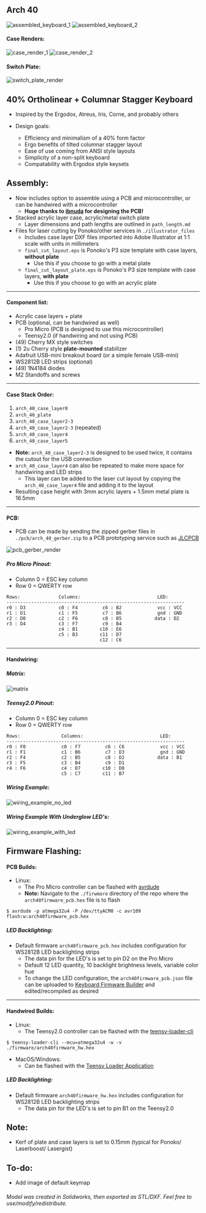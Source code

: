 ## Arch 40

![assembled_keyboard_1](https://i.imgur.com/mGvHH25.jpg)
![assembled_keyboard_2](https://i.imgur.com/xLTRGtF.jpg)

#### Case Renders:
![case_render_1](https://i.imgur.com/kMommcw.jpg)
![case_render_2](https://i.imgur.com/q0FfRJi.jpg)

#### Switch Plate:
![switch_plate_render](https://i.imgur.com/iD0z3CB.jpg)

## 40% Ortholinear + Columnar Stagger Keyboard
* Inspired by the Ergodox, Atreus, Iris, Corne, and probably others

* Design goals:
    * Efficiency and minimalism of a 40% form factor
    * Ergo benefits of tilted columnar stagger layout
    * Ease of use coming from ANSI style layouts
    * Simplicity of a non-split keyboard
    * Compatability with Ergodox style keysets

## Assembly:
* Now includes option to assemble using a PCB and microcontroller, or can be handwired with a microcontroller
    * **Huge thanks to [ibnuda](https://github.com/ibnuda) for designing the PCB!**
* Stacked acrylic layer case, acrylic/metal switch plate 
    * Layer dimensions and path lengths are outlined in `path_length.md`
* Files for laser cutting by Ponoko/other services in `./illustrator_files`
    * Includes case layer DXF files imported into Adobe Illustrator at 1:1 scale with units in millimeters
    * `final_cut_layout.eps` is Ponoko's P3 size template with case layers, **without plate**
        * Use this if you choose to go with a metal plate
    * `final_cut_layout_plate.eps` is Ponoko's P3 size template with case layers, **with plate**
        * Use this if you choose to go with an acrylic plate

____

#### Component list:
* Acrylic case layers + plate
* PCB (optional, can be handwired as well)
    * Pro Micro (PCB is designed to use this microcontroller)
    * Teensy2.0 (if handwiring and not using PCB)
* (49) Cherry MX style switches
* (1) 2u Cherry style **plate-mounted** stabilizer
* Adafruit USB-mini breakout board (or a simple female USB-mini)
* WS2812B LED strips (optional)
* (49) 1N4184 diodes
* M2 Standoffs and screws 

____

#### Case Stack Order:
1) `arch_40_case_layer0`
2) `arch_40_plate`
3) `arch_40_case_layer2-3`
4) `arch_40_case_layer2-3` (repeated)
5) `arch_40_case_layer4`
6) `arch_40_case_layer5`

* **Note:** `arch_40_case_layer2-3` is designed to be used twice, it contains the cutout for the USB connection
* `arch_40_case_layer4` can also be repeated to make more space for handwiring and LED strips
    * This layer can be added to the laser cut layout by copying the `arch_40_case_layer4` file and adding it to the layout
* Resulting case height with 3mm acrylic layers + 1.5mm metal plate is 16.5mm

____

#### PCB:
* PCB can be made by sending the zipped gerber files in `./pcb/arch_40_gerber.zip` to a PCB prototyping service such as [JLCPCB](https://jlcpcb.com/quote#/?orderType=1&stencilWidth=100&stencilLength=100&stencilCounts=5&stencilLayer=2&stencilPly=1.6&steelmeshSellingPriceRecordNum=A8256537-5522-491C-965C-646F5842AEC9&purchaseNumber=)

![pcb_gerber_render](https://i.imgur.com/fFaRFvn.png)

##### Pro Micro Pinout:
* Column 0 = ESC key column
* Row 0 = QWERTY row
~~~
Rows:              Columns:                            LED:
-----------------------------------------------------------------
r0 : D3            c0 : F4         c6 : B2             vcc : VCC
r1 : D1            c1 : F5         c7 : B6             gnd : GND
r2 : D0            c2 : F6         c8 : B5            data : D2
r3 : D4            c3 : F7         c9 : B4
                   c4 : B1        c10 : E6
                   c5 : B3        c11 : D7
                                  c12 : C6
~~~
____

#### Handwiring:

##### Matrix:
![matrix](https://i.imgur.com/ph9qbX4.jpg)

##### Teensy2.0 Pinout:
* Column 0 = ESC key column
* Row 0 = QWERTY row
~~~
Rows:               Columns:                            LED:
-----------------------------------------------------------------
r0 : F0             c0 : F7         c6 : C6             vcc : VCC
r1 : F1             c1 : B6         c7 : D3             gnd : GND
r2 : F4             c2 : B5         c8 : D2            data : B1 
r3 : F5             c3 : B4         c9 : D1
r4 : F6             c4 : D7        c10 : D0
                    c5 : C7        c11 : B7
~~~

##### Wiring Example:
![wiring_example_no_led](https://i.imgur.com/JU2SwzP.png)

##### Wiring Example With Underglow LED's:
![wiring_example_with_led](https://i.imgur.com/pITj7ql.jpg)

## Firmware Flashing:

#### PCB Builds:
* Linux:
    * The Pro Micro controller can be flashed with [avrdude](https://www.nongnu.org/avrdude/)
    * **Note:** Navigate to the `./firwmare` directory of the repo where the `arch40firmware_pcb.hex` file is to flash
~~~
$ avrdude -p atmega32u4 -P /dev/ttyACM0 -c avr109 flash:w:arch40firmware_pcb.hex
~~~
##### LED Backlighting:
* Default firmware `arch40firmware_pcb.hex` includes configuration for WS2812B LED backlighting strips
    * The data pin for the LED's is set to pin D2 on the Pro Micro
    * Default 12 LED quantity, 10 backlight brightness levels, variable color hue
    * To change the LED configuration, the `arch40firmware_pcb.json` file can be uploaded to [Keyboard Firmware Builder](https://kbfirmware.com/) and edited/recompiled as desired
____

#### Handwired Builds:
* Linux:
    * The Teensy2.0 controller can be flashed with the [teensy-loader-cli](https://www.pjrc.com/teensy/loader_cli.html)

~~~
$ teensy-loader-cli --mcu=atmega32u4 -w -v ./firmware/arch40firmware_hw.hex
~~~
* MacOS/Windows:
    * Can be flashed with the [Teensy Loader Application](https://www.pjrc.com/teensy/loader.html)
##### LED Backlighting:
* Default firmware `arch40firmware_hw.hex` includes configuration for WS2812B LED backlighting strips
    * The data pin for the LED's is set to pin B1 on the Teensy2.0

## Note:
* Kerf of plate and case layers is set to 0.15mm (typical for Ponoko/ Laserboost/ Lasergist)

## To-do:
* Add image of default keymap

###### Model was created in Solidworks, then exported as STL/DXF. Feel free to use/modify/redistribute.
